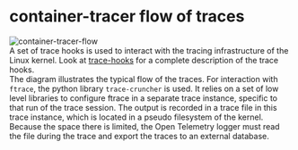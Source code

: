 # container-tracer flow of traces
![container-tracer-flow](container-tracer-flow.png)  
A set of trace hooks is used to interact with the tracing infrastructure of the Linux kernel.
Look at [trace-hooks](trace-hooks.md) for a complete description of the trace hooks.  
The diagram illustrates the typical flow of the traces. For interaction with `ftrace`,
the python library `trace-cruncher` is used. It relies on a set of low level libraries
to configure ftrace in a separate trace instance, specific to that run of the trace session.
The output is recorded in a trace file in this trace instance, which is located in a pseudo
filesystem of the kernel. Because the space there is limited, the Open Telemetry logger must read
the file during the trace and export the traces to an external database.